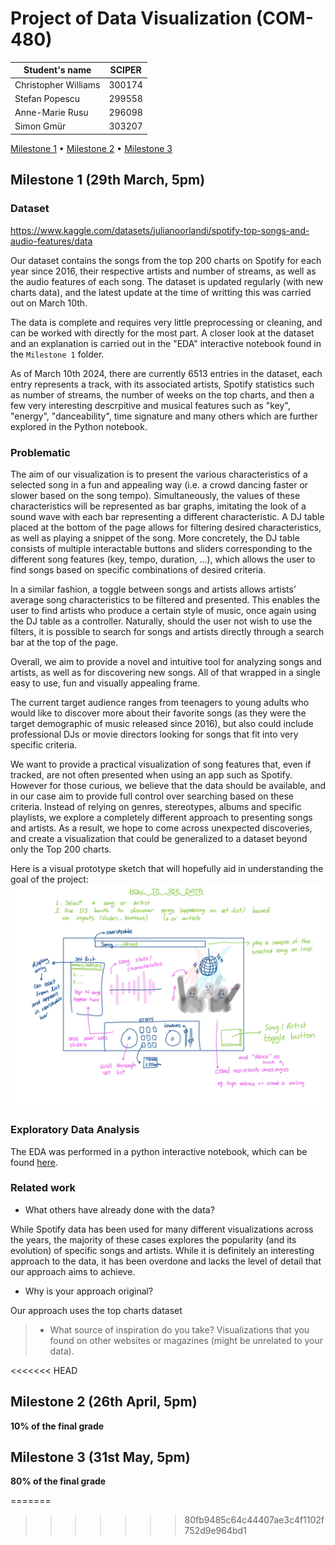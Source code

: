 # Project of Data Visualization (COM-480)

| Student's name | SCIPER |
| -------------- | ------ |
| Christopher Williams | 300174 |
| Stefan Popescu | 299558 |
| Anne-Marie Rusu | 296098 |
| Simon Gmür | 303207 |

[Milestone 1](#milestone-1) • [Milestone 2](#milestone-2) • [Milestone 3](#milestone-3)

## Milestone 1 (29th March, 5pm)


### Dataset

https://www.kaggle.com/datasets/julianoorlandi/spotify-top-songs-and-audio-features/data

Our dataset contains the songs from the top 200 charts on Spotify for each year since 2016, their respective artists and number of streams, as well as the audio features of each song. The dataset is updated regularly (with new charts data), and the latest update at the time of writting this was carried out on March 10th.

The data is complete and requires very little preprocessing or cleaning, and can be worked with directly for the most part. A closer look at the dataset and an explanation is carried out in the "EDA" interactive notebook found in the ```Milestone 1``` folder.

As of March 10th 2024, there are currently 6513 entries in the dataset, each entry represents a track, with its associated artists, Spotify statistics such as number of streams, the number of weeks on the top charts, and then a few very interesting descrpitive and musical features such as "key", "energy", "danceability", time signature and many others which are further explored in the Python notebook. 

### Problematic

The aim of our visualization is to present the various characteristics of a selected song in a fun and appealing way (i.e. a crowd dancing faster or slower based on the song tempo). Simultaneously, the values of these characteristics will be represented as bar graphs, imitating the look of a sound wave with each bar representing a different characteristic. A DJ table placed at the bottom of the page allows for filtering desired characteristics, as well as playing a snippet of the song. More concretely, the DJ table consists of multiple interactable buttons and sliders corresponding to the different song features (key, tempo, duration, ...), which allows the user to find songs based on specific combinations of desired criteria. 

In a similar fashion, a toggle between songs and artists allows artists’ average song characteristics to be filtered and presented. This enables the user to find artists who produce a certain style of music, once again using the DJ table as a controller. Naturally, should the user not wish to use the filters, it is possible to search for songs and artists directly through a search bar at the top of the page.

Overall, we aim to provide a novel and intuitive tool for analyzing songs and artists, as well as for discovering new songs. All of that wrapped in a single easy to use, fun and visually appealing frame.

The current target audience ranges from teenagers to young adults who would like to discover more about their favorite songs (as they were the target demographic of music released since 2016), but also could include professional DJs or movie directors looking for songs that fit into very specific criteria.

We want to provide a practical visualization of song features that, even if tracked, are not often presented when using an app such as Spotify. However for those curious, we believe that the data should be available, and in our case aim to provide full control over searching based on these criteria. Instead of relying on genres, stereotypes, albums and specific playlists, we explore a completely different approach to presenting songs and artists. As a result, we hope to come across unexpected discoveries, and create a visualization that could be generalized to a dataset beyond only the Top 200 charts.

Here is a visual prototype sketch that will hopefully aid in understanding the goal of the project: ![picture could not load](Milestone%201/prototype "Our prototype. Credits: Annie")


### Exploratory Data Analysis

The EDA was performed in a python interactive notebook, which can be found [here](Milestone%201/EDA.ipynb).


### Related work

- What others have already done with the data?

While Spotify data has been used for many different visualizations across the years, the majority of these cases explores the popularity (and its evolution) of specific songs and artists. While it is definitely an interesting approach to the data, it has been overdone and lacks the level of detail that our approach aims to achieve.

- Why is your approach original?

Our approach uses the top charts dataset 

> - What source of inspiration do you take? Visualizations that you found on other websites or magazines (might be unrelated to your data).


<<<<<<< HEAD
## Milestone 2 (26th April, 5pm)

**10% of the final grade**


## Milestone 3 (31st May, 5pm)

**80% of the final grade**

=======
>>>>>>> 80fb9485c64c44407ae3c4f1102f752d9e964bd1
